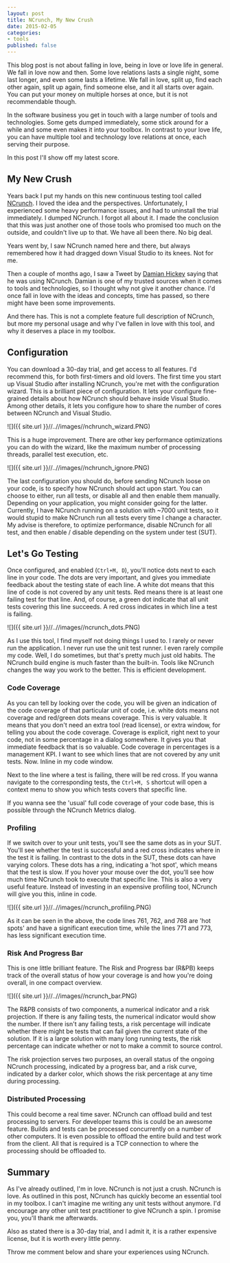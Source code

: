 ```yaml
---
layout: post
title: NCrunch, My New Crush
date: 2015-02-05
categories:
- tools
published: false
---
```


This blog post is not about falling in love, being in love or love life in general. We fall in love now and then. Some love relations lasts a single night, some last longer, and even some lasts a lifetime. We fall in love, split up, find each other again, split up again, find someone else, and it all starts over again. You can put your money on multiple horses at once, but it is not recommendable though. 

In the software business you get in touch with a large number of tools and technologies. Some gets dumped immediately, some stick around for a while and some even makes it into your toolbox. In contrast to your love life, you can have multiple tool and technology love relations at once, each serving their purpose. 

In this post I'll show off my latest score.

## My New Crush

Years back I put my hands on this new continuous testing tool called [NCrunch](http://www.ncrunch.net/). I loved the idea and the perspectives. Unfortunately, I experienced some heavy performance issues, and had to uninstall the trial immediately. I dumped NCrunch. I forgot all about it. I made the conclusion that this was just another one of those tools who promised too much on the outside, and couldn't live up to that. We have all been there. No big deal.

Years went by, I saw NCrunch named here and there, but always remembered how it had dragged down Visual Studio to its knees. Not for me. 

Then a couple of months ago, I saw a Tweet by [Damian Hickey](https://twitter.com/randompunter) saying that he was using NCrunch. Damian is one of my trusted sources when it comes to tools and technologies, so I thought why not give it another chance. I'd once fall in love with the ideas and concepts, time has passed, so there might have been some improvements.

And there has. This is not a complete feature full description of NCrunch, but more my personal usage and why I've fallen in love with this tool, and why it deserves a place in my toolbox.

## Configuration
You can download a 30-day trial, and get access to all features. I'd recommend this, for both first-timers and old lovers. The first time you start up Visual Studio after installing NCrunch, you're met with the configuration wizard. This is a brilliant piece of configuration. It lets your configure fine-grained details about how NCrunch should behave inside Visual Studio. Among other details, it lets you configure how to share the number of cores between NCrunch and Visual Studio.

![]({{ site.url }}//..//images//nchrunch_wizard.PNG)

This is a huge improvement. There are other key performance optimizations you can do with the wizard, like the maximum number of processing threads, parallel test execution, etc. 

![]({{ site.url }}//..//images//nchrunch_ignore.PNG)

The last configuration you should do, before sending NCrunch loose on your code, is to specify how NCrunch should act upon start. You can choose to either, run all tests, or disable all and then enable them manually. Depending on your application, you might consider going for the latter. Currently, I have NCrunch running on a solution with ~7000 unit tests, so it would stupid to make NCrunch run all tests every time I change a character. My advise is therefore, to optimize performance, disable NCrunch for all test, and then enable / disable depending on the system under test (SUT).

## Let's Go Testing
Once configured, and enabled (`Ctrl+M, D`), you'll notice dots next to each line in your code. The dots are very important, and gives you immediate feedback about the testing state of each line. A white dot means that this line of code is not covered by any unit tests. Red means there is at least one failing test for that line. And, of course, a green dot indicate that all unit tests covering this line succeeds. A red cross indicates in which line a test is failing.

![]({{ site.url }}//..//images//ncrunch_dots.PNG)

As I use this tool, I find myself not doing things I used to. I rarely or never run the application. I never run use the unit test runner. I even rarely compile my code. Well, I do sometimes, but that's pretty much just old habits. The NCrunch build engine is much faster than the built-in. Tools like NCrunch changes the way you work to the better. This is efficient development.

### Code Coverage
As you can tell by looking over the code, you will be given an indication of the code coverage of that particular unit of code, i.e. white dots means not coverage and red/green dots means coverage. This is very valuable. It means that you don't need an extra tool (read license), or extra window, for telling you about the code coverage. Coverage is explicit, right next to your code, not in some percentage in a dialog somewhere. It gives you that immediate feedback that is so valuable. Code coverage in percentages is a management KPI. I want to see which lines that are not covered by any unit tests. Now. Inline in my code window. 

Next to the line where a test is failing, there will be red cross. If you wanna navigate to the corresponding tests, the `Ctrl+M, S` shortcut will open a context menu to show you which tests covers that specific line.

If you wanna see the 'usual' full code coverage of your code base, this is possible through the NCrunch Metrics dialog.

### Profiling
If we switch over to your unit tests, you'll see the same dots as in your SUT. You'll see whether the test is successful and a red cross indicates where in the test it is failing. In contrast to the dots in the SUT, these dots can have varying colors. These dots has a ring, indicating a 'hot spot', which means that the test is slow. If you hover your mouse over the dot, you'll see how much time NCrunch took to execute that specific line. This is also a very useful feature. Instead of investing in an expensive profiling tool, NCrunch will give you this, inline in code.

![]({{ site.url }}//..//images//ncrunch_profiling.PNG)

As it can be seen in the above, the code lines 761, 762, and 768 are 'hot spots' and have a significant execution time, while the lines 771 and 773, has less significant execution time.

### Risk And Progress Bar
This is one little brilliant feature. The Risk and Progress bar (R&PB) keeps track of the overall status of how your coverage is and how you're doing overall, in one compact overview.

![]({{ site.url }}//..//images//ncrunch_bar.PNG)

The R&PB consists of two components, a numerical indicator and a risk projection. If there is any failing tests, the numerical indicator would show the number. If there isn't any failing tests, a risk percentage will indicate whether there might be tests that can fail given the current state of the solution. If it is a large solution with many long running tests, the risk percentage can indicate whether or not to make a commit to source control.

The risk projection serves two purposes, an overall status of the ongoing NCrunch processing, indicated by a progress bar, and a risk curve, indicated by a darker color, which shows the risk percentage at any time during processing. 

### Distributed Processing
This could become a real time saver. NCrunch can offload build and test processing to servers. For developer teams this is could be an awesome feature. Builds and tests can be processed concurrently on a number of other computers. It is even possible to offload the entire build and test work from the client. All that is required is a TCP connection to where the processing should be offloaded to.

## Summary
As I've already outlined, I'm in love. NCrunch is not just a crush. NCrunch is love. As outlined in this post, NCrunch has quickly become an essential tool in my toolbox. I can't imagine me writing any unit tests without anymore. I'd encourage any other unit test practitioner to give NCrunch a spin. I promise you, you'll thank me afterwards.

Also as stated there is a 30-day trial, and I admit it, it is a rather expensive license, but it is worth every little penny.

Throw me comment below and share your experiences using NCrunch.


 







  